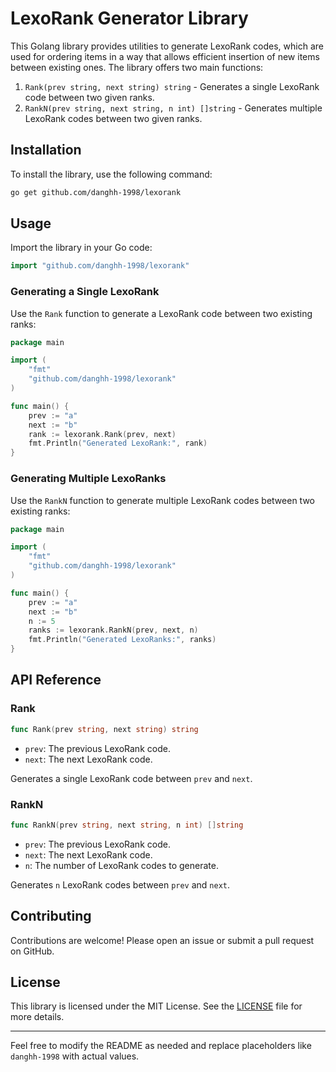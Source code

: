 # LexoRank Generator Library

This Golang library provides utilities to generate LexoRank codes, which are used for ordering items in a way that allows efficient insertion of new items between existing ones. The library offers two main functions:

1. `Rank(prev string, next string) string` - Generates a single LexoRank code between two given ranks.
2. `RankN(prev string, next string, n int) []string` - Generates multiple LexoRank codes between two given ranks.

## Installation

To install the library, use the following command:

```sh
go get github.com/danghh-1998/lexorank
```

## Usage

Import the library in your Go code:

```go
import "github.com/danghh-1998/lexorank"
```

### Generating a Single LexoRank

Use the `Rank` function to generate a LexoRank code between two existing ranks:

```go
package main

import (
    "fmt"
    "github.com/danghh-1998/lexorank"
)

func main() {
    prev := "a"
    next := "b"
    rank := lexorank.Rank(prev, next)
    fmt.Println("Generated LexoRank:", rank)
}
```

### Generating Multiple LexoRanks

Use the `RankN` function to generate multiple LexoRank codes between two existing ranks:

```go
package main

import (
    "fmt"
    "github.com/danghh-1998/lexorank"
)

func main() {
    prev := "a"
    next := "b"
    n := 5
    ranks := lexorank.RankN(prev, next, n)
    fmt.Println("Generated LexoRanks:", ranks)
}
```

## API Reference

### Rank

```go
func Rank(prev string, next string) string
```

- `prev`: The previous LexoRank code.
- `next`: The next LexoRank code.

Generates a single LexoRank code between `prev` and `next`.

### RankN

```go
func RankN(prev string, next string, n int) []string
```

- `prev`: The previous LexoRank code.
- `next`: The next LexoRank code.
- `n`: The number of LexoRank codes to generate.

Generates `n` LexoRank codes between `prev` and `next`.

## Contributing

Contributions are welcome! Please open an issue or submit a pull request on GitHub.

## License

This library is licensed under the MIT License. See the [LICENSE](LICENSE) file for more details.

---

Feel free to modify the README as needed and replace placeholders like `danghh-1998` with actual values.